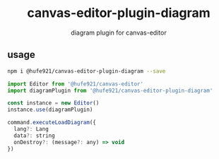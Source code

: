 <h1 align="center">canvas-editor-plugin-diagram</h1>

<p align="center">diagram plugin for canvas-editor</p>

## usage

```bash
npm i @hufe921/canvas-editor-plugin-diagram --save
```

```javascript
import Editor from '@hufe921/canvas-editor'
import diagramPlugin from '@hufe921/canvas-editor-plugin-diagram'

const instance = new Editor()
instance.use(diagramPlugin)

command.executeLoadDiagram({
  lang?: Lang
  data?: string
  onDestroy?: (message?: any) => void
})
```
